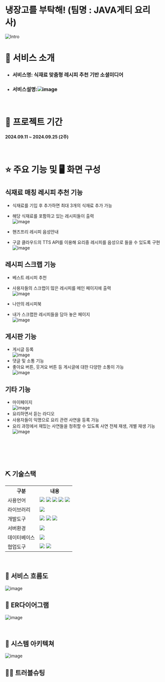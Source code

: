 # 냉장고를 부탁해! (팀명 : JAVA게티 요리사)
![Intro](https://github.com/user-attachments/assets/7c584a6f-eb55-4f5b-91a2-6989ad2aebc0)

# 👀 서비스 소개
* ### 서비스명: 식재료 맞춤형 레시피 추천 기반 소셜미디어
* ### 서비스설명:![image](https://github.com/user-attachments/assets/8d03c74b-29e7-4c8a-8c1c-b736f7540052)

<br>

# 📅 프로젝트 기간
#### 2024.09.11 ~ 2024.09.25 (2주)
<br>


# ⭐ 주요 기능 및 🖥 화면 구성

## 식재료 매칭 레시피 추천 기능
* 식재료를 기입 후 추가하면 최대 3개의 식재료 추가 가능
* 해당 식재료를 포함하고 있는 레시피들이 출력
  <br>
![image](https://github.com/user-attachments/assets/030cfbea-d678-49d5-8e8f-5e946ffa9a0f)

* 핸즈프리 레시피 음성안내
* 구글 클라우드의 TTS API를 이용해 요리중 레시피를 음성으로 들을 수 있도록 구현
  <br>
![image](https://github.com/user-attachments/assets/53c92a7f-760b-40dd-b188-5988ef322d6e)


## 레시피 스크랩 기능
* 베스트 레시피 추천
* 사용자들의 스크랩이 많은 레시피를 메인 페이지에 출력
  <br>
![image](https://github.com/user-attachments/assets/4a29335f-608b-4832-9c28-e0c910805a33) 

* 나만의 레시피북
* 내가 스크랩한 레시피들을 담아 놓은 페이지
  <br>
![image](https://github.com/user-attachments/assets/c5230549-a7b6-40cc-85b5-cc45e2f3548c)


## 게시판 기능
* 게시글 등록
  <br>
![image](https://github.com/user-attachments/assets/097819f0-3b17-412e-8273-6cc4253f98c7)
* 댓글 및 소통 기능
* 좋아요 버튼, 웃겨요 버튼 등 게시글에 대한 다양한 소통이 가능
  <br>
![image](https://github.com/user-attachments/assets/e3fbebc6-5a2f-461c-9dcc-4224431fa13d)

## 기타 기능
* 마이페이지
  <br>
![image](https://github.com/user-attachments/assets/9fe07b2b-97ba-4ada-bb7b-00eff52aa701)
* 요리하면서 듣는 라디오
* 사용자들이 익명으로 요리 관련 사연을 등록 가능
* 요리 과정에서 재밌는 사연들을 청취할 수 있도록 사연 전체 재생, 개별 재생 기능
  <br>
![image](https://github.com/user-attachments/assets/b18cbebd-7bc4-48bf-983d-bfad75a98d58)


<br>
<br>
<br>
<br>


## ⛏ 기술스택

<table>
    <tr>
        <th>구분</th>
        <th>내용</th>
    </tr>
    <tr>
        <td>사용언어</td>
        <td>
            <img src="https://img.shields.io/badge/Java-007396?style=for-the-badge&logo=java&logoColor=white"/>
            <img src="https://img.shields.io/badge/HTML5-E34F26?style=for-the-badge&logo=HTML5&logoColor=white"/>
            <img src="https://img.shields.io/badge/CSS3-1572B6?style=for-the-badge&logo=CSS3&logoColor=white"/>
            <img src="https://img.shields.io/badge/JavaScript-F7DF1E?style=for-the-badge&logo=JavaScript&logoColor=white"/>
            <img src="https://img.shields.io/badge/python-3776AB?style=for-the-badge&logo=python&logoColor=white"/>
        </td>
    </tr>
    <tr>
        <td>라이브러리</td>
        <td>
          <img src="https://img.shields.io/badge/Google Cloud-4285F4?style=for-the-badge&logo=Google Cloud&logoColor=white">
        </td>
    </tr>
    <tr>
        <td>개발도구</td>
        <td>
            <img src="https://img.shields.io/badge/Eclipse-2C2255?style=for-the-badge&logo=Eclipse&logoColor=white"/>
            <img src="https://img.shields.io/badge/VSCode-007ACC?style=for-the-badge&logo=VisualStudioCode&logoColor=white"/>
            <img src="https://img.shields.io/badge/jupyter-F37626?style=for-the-badge&logo=jupyter&logoColor=white"/>
        </td>
    </tr>
    <tr>
        <td>서버환경</td>
        <td>
            <img src="https://img.shields.io/badge/Apache Tomcat-D22128?style=for-the-badge&logo=Apache Tomcat&logoColor=white"/>
        </td>
    </tr>
    <tr>
        <td>데이터베이스</td>
        <td>
            <img src="https://img.shields.io/badge/mysql-4479A1?style=for-the-badge&logo=mysql&logoColor=white"> 
        </td>
    </tr>
    <tr>
        <td>협업도구</td>
        <td>
            <img src="https://img.shields.io/badge/Git-F05032?style=for-the-badge&logo=Git&logoColor=white"/>
            <img src="https://img.shields.io/badge/GitHub-181717?style=for-the-badge&logo=GitHub&logoColor=white"/>
        </td>
    </tr>
</table>


<br>



## 📌 서비스 흐름도
![image](https://github.com/user-attachments/assets/de0e8f25-ee90-4c1d-a9fe-bd4b7f6eb48c) 
<br>
## 📌 ER다이어그램
![image](https://github.com/user-attachments/assets/63293e34-725d-481c-8c48-2eca52e425c9)

<br>

## 📌 시스템 아키텍쳐

![image](https://github.com/user-attachments/assets/bd275503-df9a-49c7-9a7c-0b66b5002eb5)
<br>



## 🤾‍♂️ 트러블슈팅








